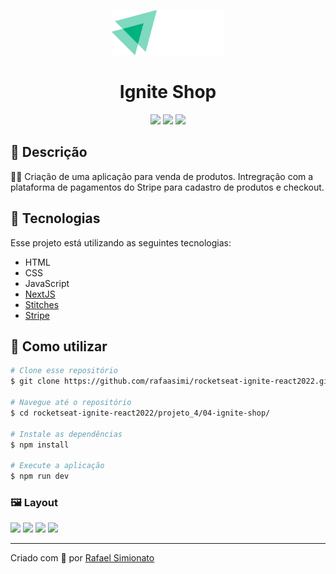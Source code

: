<p align='center'><img width='180' src="./.github/logo.svg"/></p>
<h1 align='center'>Ignite Shop</h1>
<p align='center'>
<img src="https://img.shields.io/github/repo-size/rafaasimi/rocketseat-ignite-react2022?color=00B37E">
<img src="https://img.shields.io/github/languages/count/rafaasimi/rocketseat-ignite-react2022?color=00B37E">
<img src="https://img.shields.io/github/last-commit/rafaasimi/rocketseat-ignite-react2022?color=00B37E">
</p>

## 🔖 Descrição
<p>🙋‍♂️ Criação de uma aplicação para venda de produtos. Intregração com a plataforma de pagamentos do Stripe para cadastro de produtos e checkout.

## 🚀 Tecnologias
Esse projeto está utilizando as seguintes tecnologias:
- HTML
- CSS
- JavaScript
- [NextJS](https://nextjs.org/)
- [Stitches](https://stitches.dev/)
- [Stripe](https://stripe.com/br)

## 🎲 Como utilizar
```bash
# Clone esse repositório
$ git clone https://github.com/rafaasimi/rocketseat-ignite-react2022.git

# Navegue até o repositório
$ cd rocketseat-ignite-react2022/projeto_4/04-ignite-shop/

# Instale as dependências
$ npm install

# Execute a aplicação
$ npm run dev
```
<h3>🖼 Layout</h3>
<img src="./.github/home.png">
<img src="./.github/produto.png">
<img src="./.github/checkout.png">
<img src="./.github/sucesso.png">


---
<p>Criado com 💙 por <a href='https://github.com/rafaasimi/' target='_blank'>Rafael Simionato</a></p>